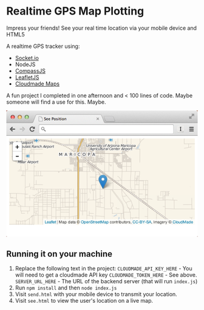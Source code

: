Realtime GPS Map Plotting
=========================

Impress your friends! See your real time location via your mobile device and HTML5

A realtime GPS tracker using:

 * [Socket.io](socket.io)
 * NodeJS
 * [CompassJS](http://www.rickcarlino.com/simplifying-access-to-the-html5-geolocation-api/)
 * [LeafletJS](leafletjs.com)
 * [Cloudmade Maps](http://www.cloudmade.com)

A fun project I completed in one afternoon and < 100 lines of code. Maybe someone
will find a use for this. Maybe.

![Screen Shot 1](screenshot.png "Screen Shot 1")

Running it on your machine
--------------------------

 1. Replace the following text in the project:
      `CLOUDMADE_API_KEY_HERE` - You will need to get a cloudmade API key
      `CLOUDMADE_TOKEN_HERE` - See above.
      `SERVER_URL_HERE` - The URL of the backend server (that will run `index.js`)
 2. Run `npm install` and then `node index.js`
 3. Visit `send.html` with your mobile device to transmit your location.
 4. Visit `see.html` to view the user's location on a live map.